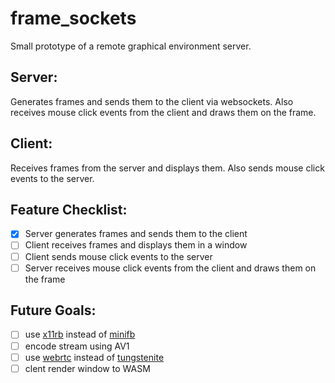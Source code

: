 # frame_sockets

Small prototype of a remote graphical environment server.

## Server:
Generates frames and sends them to the client via websockets. Also receives mouse click events from the client and draws them on the frame.

## Client:
Receives frames from the server and displays them. Also sends mouse click events to the server.


## Feature Checklist:
- [x] Server generates frames and sends them to the client
- [ ] Client receives frames and displays them in a window
- [ ] Client sends mouse click events to the server
- [ ] Server receives mouse click events from the client and draws them on the frame

## Future Goals:
- [ ] use [x11rb](https://crates.io/latest/x11rb) instead of [minifb](https://crates.io/crates/minifb)
- [ ] encode stream using AV1
- [ ] use [webrtc](https://crates.io/crates/webrtc) instead of [tungstenite](https://crates.io/crates/tungstenite)
- [ ] clent render window to WASM
